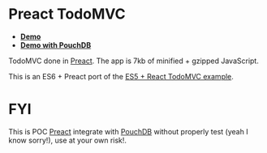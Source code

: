 # Preact TodoMVC

- [**Demo**](https://preact-todomvc.surge.sh)
- [**Demo with PouchDB**](http://katopz.github.io/preact-todomvc-pouchdb/)

TodoMVC done in [Preact]. The app is 7kb of minified + gzipped JavaScript.

This is an ES6 + Preact port of the [ES5 + React TodoMVC example](https://github.com/tastejs/todomvc/tree/gh-pages/examples/react).

[preact]: https://github.com/developit/preact

# FYI

This is POC [Preact](https://preactjs.com/) integrate with [PouchDB](https://pouchdb.com/) without properly test (yeah I know sorry!), use at your own risk!.